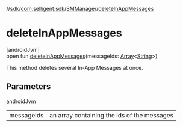 //[sdk](../../../index.md)/[com.selligent.sdk](../index.md)/[SMManager](index.md)/[deleteInAppMessages](delete-in-app-messages.md)

# deleteInAppMessages

[androidJvm]\
open fun [deleteInAppMessages](delete-in-app-messages.md)(messageIds: [Array](https://kotlinlang.org/api/latest/jvm/stdlib/kotlin/-array/index.html)&lt;[String](https://developer.android.com/reference/kotlin/java/lang/String.html)&gt;)

This method deletes several In-App Messages at once.

## Parameters

androidJvm

| | |
|---|---|
| messageIds | an array containing the ids of the messages |
